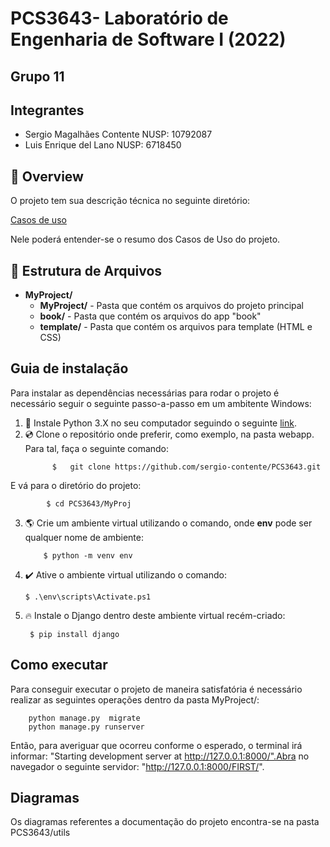 # PCS3643- Laboratório de Engenharia de Software I (2022)
 ## Grupo 11

 ## Integrantes
- Sergio Magalhães Contente NUSP: 10792087
- Luis Enrique del Lano NUSP: 6718450

## :tada: Overview

O projeto tem sua descrição técnica no seguinte diretório:

[Casos de uso](utils/Aula%202%20-%20Especificação%20Caso%20de%20Uso.docx%20(4).pdf)

Nele poderá entender-se o resumo dos Casos de Uso do projeto.

## :open_file_folder: Estrutura de Arquivos

- **MyProject/**
  - **MyProject/** - Pasta que contém os arquivos do projeto principal
  - **book/** - Pasta que contém os arquivos do app "book"
  - **template/** - Pasta que contém os arquivos para template (HTML e CSS)

## Guia de instalação

Para instalar as dependências necessárias para rodar o projeto é necessário seguir o seguinte passo-a-passo em um ambitente Windows:

1.  :snake: Instale Python 3.X no seu computador seguindo o seguinte [link](https://www.python.org/downloads/).
2.  :cd: Clone o repositório onde preferir, como exemplo, na pasta webapp. Para tal, faça o seguinte comando:
      ```
    		$	git clone https://github.com/sergio-contente/PCS3643.git
E vá para o diretório do projeto:

			$ cd PCS3643/MyProj

3.  :earth_americas: Crie um ambiente virtual utilizando o comando, onde __env__ pode ser qualquer nome de ambiente:

		
			$ python -m venv env

4.  :heavy_check_mark: Ative o ambiente virtual utilizando o comando:
   
	    $ .\env\scripts\Activate.ps1

5. :fire: Instale o Django dentro deste ambiente virtual recém-criado:

		$ pip install django

## Como executar

Para conseguir executar o projeto de maneira satisfatória é necessário realizar as seguintes operações dentro da pasta MyProject/:
```
	python manage.py  migrate
	python manage.py runserver
```

Então, para averiguar que ocorreu conforme o esperado, o terminal irá informar: "Starting development server at http://127.0.0.1:8000/".Abra no navegador o  seguinte servidor: "http://127.0.0.1:8000/FIRST/".
   
## Diagramas

Os diagramas referentes a documentação do projeto encontra-se na pasta PCS3643/utils



<!-- ALL-CONTRIBUTORS-LIST:START - Do not remove or modify this section -->
<!-- prettier-ignore-start -->
<!-- markdownlint-disable -->

<!-- markdownlint-restore -->
<!-- prettier-ignore-end -->

<!-- ALL-CONTRIBUTORS-LIST:END -->
